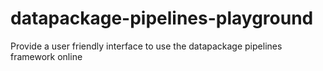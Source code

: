 # datapackage-pipelines-playground
Provide a user friendly interface to use the datapackage pipelines framework online
